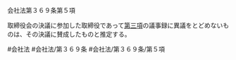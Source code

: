 会社法第３６９条第５項

取締役会の決議に参加した取締役であって[第三項](会社法＿＿＿＿第３６９条第３項)の議事録に異議をとどめないものは、その決議に賛成したものと推定する。

#会社法
#会社法/第３６９条
#会社法/第３６９条/第５項
